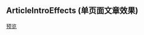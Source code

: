 ## ArticleIntroEffects (单页面文章效果)

[预览](https://nooodev.github.io/Frontend-Library/packages/ArticleIntroEffects/)